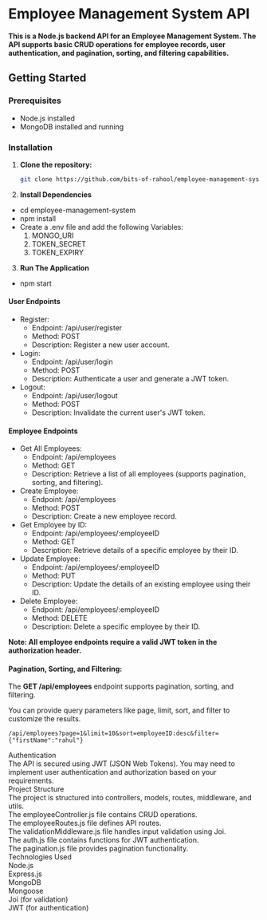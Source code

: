 # Employee Management System API

**This is a Node.js backend API for an Employee Management System. The API supports basic CRUD operations for employee records, user authentication, and pagination, sorting, and filtering capabilities.**

## Getting Started

### Prerequisites

- Node.js installed
- MongoDB installed and running

### Installation

1. **Clone the repository:**

   ```bash
   git clone https://github.com/bits-of-rahool/employee-management-system.git

2. **Install Dependencies**
* cd employee-management-system<br>
* npm install<br>
* Create a .env file and add the following Variables:
    1. MONGO_URI
    2. TOKEN_SECRET
    3. TOKEN_EXPIRY

3. **Run The Application** <br>
* npm start

#### User Endpoints
* Register:<br>
    * Endpoint: /api/user/register<br>
    * Method: POST<br>
    * Description: Register a new user account.<br>
* Login:<br>
    * Endpoint: /api/user/login<br>
    * Method: POST<br>
    * Description: Authenticate a user and generate a JWT token.<br>
* Logout:<br>
    * Endpoint: /api/user/logout<br>
    * Method: POST<br>
    * Description: Invalidate the current user's JWT token.<br>
#### Employee Endpoints<br>
* Get All Employees:<br>
    * Endpoint: /api/employees<br>
    * Method: GET<br>
    * Description: Retrieve a list of all employees (supports pagination, sorting, and filtering).<br>
* Create Employee:<br>
    * Endpoint: /api/employees<br>
    * Method: POST<br>
    * Description: Create a new employee record.<br>
* Get Employee by ID:<br>
    * Endpoint: /api/employees/:employeeID<br>
    * Method: GET<br>
    * Description: Retrieve details of a specific employee by their ID.<br>
* Update Employee:<br>
    * Endpoint: /api/employees/:employeeID<br>
    * Method: PUT<br>
    * Description: Update the details of an existing employee using their ID.<br>
* Delete Employee:<br>
    * Endpoint: /api/employees/:employeeID<br>
    * Method: DELETE<br>
    * Description: Delete a specific employee by their ID.<br>

**Note: All employee endpoints require a valid JWT token in the authorization header.**

#### Pagination, Sorting, and Filtering:
The **GET /api/employees** endpoint supports pagination, sorting, and filtering.

You can provide query parameters like page, limit, sort, and filter to customize the results.

``` /api/employees?page=1&limit=10&sort=employeeID:desc&filter={"firstName":"rahul"} ``` <br>

Authentication<br>
The API is secured using JWT (JSON Web Tokens). You may need to implement user authentication and authorization based on your requirements.<br>
Project Structure<br>
The project is structured into controllers, models, routes, middleware, and utils.<br>
The employeeController.js file contains CRUD operations.<br>
The employeeRoutes.js file defines API routes.<br>
The validationMiddleware.js file handles input validation using Joi.<br>
The auth.js file contains functions for JWT authentication.<br>
The pagination.js file provides pagination functionality.<br>
Technologies Used<br>
Node.js<br>
Express.js<br>
MongoDB<br>
Mongoose<br>
Joi (for validation)<br>
JWT (for authentication)<br>




